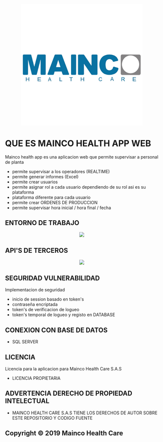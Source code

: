 <p align="center"><a href="https://mainco.com.co" target="_blank"><img src="https://github.com/jhonatan11530/Mainco_Health_APP_Web/blob/main/wps/img/mainco.jpg" width="400"></a></p>

#  QUE ES MAINCO HEALTH APP WEB
Mainco health app es una aplicacion web que permite supervisar a personal de planta
- permite supervisar a los operadores (REALTIME)
- permite generar informes (Excel)
- permite crear usuarios
- permite asignar rol a cada usuario dependiendo de su rol asi es su plataforma
- plataforma diferente para cada usuario
- permite crear ORDENES DE PRODUCCION
- permite supervisar hora inicial / hora final / fecha


## ENTORNO DE TRABAJO
<p align="center"><a href="https://laravel.com" target="_blank"><img src="https://raw.githubusercontent.com/laravel/art/master/logo-lockup/5%20SVG/2%20CMYK/1%20Full%20Color/laravel-logolockup-cmyk-red.svg" width="400"></a></p>

## API'S DE TERCEROS
<p align="center"><a href="https://github.com/PHPOffice/PHPExcel" target="_blank"><img src="https://www.hypertechnologyweb.com/content/images/size/w2000/2019/08/phpexcel-phalconphp.jpg" width="400"></a></p>

## SEGURIDAD VULNERABILIDAD
Implementacion de seguridad

- inicio de session basado en token's
- contraseña encriptada
- token's de verificacion de logueo
- token's temporal de logueo y registo en DATABASE

## CONEXION CON BASE DE DATOS
- SQL SERVER

## LICENCIA
Licencia para la aplicacion para Mainco Health Care S.A.S 
- LICENCIA PROPIETARIA

## ADVERTENCIA DERECHO DE PROPIEDAD INTELECTUAL
- MAINCO HEALTH CARE S.A.S TIENE LOS DERECHOS DE AUTOR SOBRE ESTE REPOSITORIO Y CODIGO FUENTE

## Copyright © 2019 Mainco Health Care
